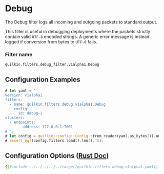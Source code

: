 # Debug

The Debug filter logs all incoming and outgoing packets to standard output.

This filter is useful in debugging deployments where the packets strictly contain valid `UTF-8` encoded strings. A generic error message is instead logged if conversion from bytes to `UTF-8` fails.

### Filter name
```text
quilkin.filters.debug_filter.v1alpha1.Debug
```

## Configuration Examples
```rust
# let yaml = "
version: v1alpha1
filters:
  - name: quilkin.filters.debug.v1alpha1.Debug
    config:
      id: debug-1
clusters:
  - endpoints:
      - address: 127.0.0.1:7001
# ";
# let config = quilkin::config::Config::from_reader(yaml.as_bytes()).unwrap();
# assert_eq!(config.filters.load().len(), 1);
```

## Configuration Options ([Rust Doc](../../../../api/quilkin/filters/debug/struct.Config.html))

```yaml
{{#include ../../../../../target/quilkin.filters.debug.v1alpha1.yaml}}
```
